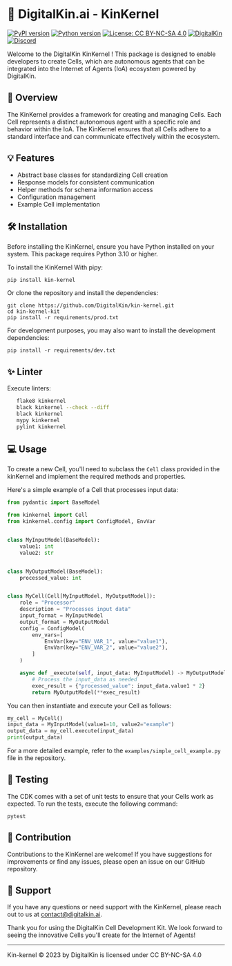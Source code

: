 # 📖 DigitalKin.ai - KinKernel

[![PyPI version](https://badge.fury.io/py/kin-kernel.svg)](https://badge.fury.io/py/kin-kernel)
[![Python version](https://img.shields.io/pypi/pyversions/kin-kernel.svg)](https://pypi.python.org/pypi/kin-kernel/)
[![License: CC BY-NC-SA 4.0](https://img.shields.io/badge/License-CC%20BY--NC--SA%204.0-lightgrey.svg)](http://creativecommons.org/licenses/by-nc-sa/4.0/)
[![DigitalKin](https://img.shields.io/badge/DigitalKin-connect-001945)](https://vision.digitalkin.ai)
[![Discord](https://img.shields.io/badge/Discord-join-blue)](https://discord.com/invite/yVstHVcx)

Welcome to the DigitalKin KinKernel ! This package is designed to enable developers to create Cells, which are autonomous agents that can be integrated into the Internet of Agents (IoA) ecosystem powered by DigitalKin.

## 👀 Overview

The KinKernel provides a framework for creating and managing Cells. Each Cell represents a distinct autonomous agent with a specific role and behavior within the IoA. The KinKernel ensures that all Cells adhere to a standard interface and can communicate effectively within the ecosystem.

## 💡 Features

- Abstract base classes for standardizing Cell creation
- Response models for consistent communication
- Helper methods for schema information access
- Configuration management
- Example Cell implementation

## 🛠️ Installation

Before installing the KinKernel, ensure you have Python installed on your system. This package requires Python 3.10 or higher.

To install the KinKernel
With pipy:

```shell
pip install kin-kernel
```

Or clone the repository and install the dependencies:

```shell
git clone https://github.com/DigitalKin/kin-kernel.git
cd kin-kernel-kit
pip install -r requirements/prod.txt
```

For development purposes, you may also want to install the development dependencies:

```shell
pip install -r requirements/dev.txt
```

## ✨ Linter

Execute linters:

```bash
   flake8 kinkernel
   black kinkernel --check --diff
   black kinkernel
   mypy kinkernel
   pylint kinkernel
```

## 💻 Usage

To create a new Cell, you'll need to subclass the `Cell` class provided in the kinKernel and implement the required methods and properties.

Here's a simple example of a Cell that processes input data:

```python
from pydantic import BaseModel

from kinkernel import Cell
from kinkernel.config import ConfigModel, EnvVar


class MyInputModel(BaseModel):
    value1: int
    value2: str


class MyOutputModel(BaseModel):
    processed_value: int


class MyCell(Cell[MyInputModel, MyOutputModel]):
    role = "Processor"
    description = "Processes input data"
    input_format = MyInputModel
    output_format = MyOutputModel
    config = ConfigModel(
        env_vars=[
            EnvVar(key="ENV_VAR_1", value="value1"),
            EnvVar(key="ENV_VAR_2", value="value2"),
        ]
    )

    async def _execute(self, input_data: MyInputModel) -> MyOutputModel:
        # Process the input_data as needed
        exec_result = {"processed_value": input_data.value1 * 2}
        return MyOutputModel(**exec_result)
```

You can then instantiate and execute your Cell as follows:

```python
my_cell = MyCell()
input_data = MyInputModel(value1=10, value2="example")
output_data = my_cell.execute(input_data)
print(output_data)
```

For a more detailed example, refer to the `examples/simple_cell_example.py` file in the repository.

## 🧪 Testing

The CDK comes with a set of unit tests to ensure that your Cells work as expected. To run the tests, execute the following command:

```shell
pytest
```

## 👥 Contribution

Contributions to the KinKernel are welcome! If you have suggestions for improvements or find any issues, please open an issue on our GitHub repository.

## 🤗 Support

If you have any questions or need support with the KinKernel, please reach out to us at contact@digitalkin.ai.

Thank you for using the DigitalKin Cell Development Kit. We look forward to seeing the innovative Cells you'll create for the Internet of Agents!

---

Kin-kernel © 2023 by DigitalKin is licensed under CC BY-NC-SA 4.0
